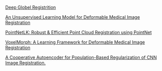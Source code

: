 [Deep Globel Registrition](https://openaccess.thecvf.com/content_CVPR_2020/papers/Choy_Deep_Global_Registration_CVPR_2020_paper.pdf)

[An Unsupervised Learning Model for
Deformable Medical Image Registration](https://openaccess.thecvf.com/content_cvpr_2018/papers/Balakrishnan_An_Unsupervised_Learning_CVPR_2018_paper.pdf)

[PointNetLK: Robust & Efficient Point Cloud Registration using PointNet](https://openaccess.thecvf.com/content_CVPR_2019/papers/Aoki_PointNetLK_Robust__Efficient_Point_Cloud_Registration_Using_PointNet_CVPR_2019_paper.pdf)

[VoxelMorph: A Learning Framework
for Deformable Medical
Image Registration](https://ieeexplore.ieee.org/stamp/stamp.jsp?tp=&arnumber=8633930)

[A Cooperative Autoencoder for Population-Based Regularization of CNN Image Registration.](https://europepmc.org/article/PMC/7425577#R11)